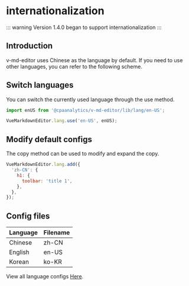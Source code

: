 # internationalization

::: warning
Version 1.4.0 began to support internationalization
:::

## Introduction

v-md-editor uses Chinese as the language by default. If you need to use other languages, you can refer to the following scheme.

## Switch languages

You can switch the currently used language through the use method.

```js
import enUS from '@cpaanalytics/v-md-editor/lib/lang/en-US';

VueMarkdownEditor.lang.use('en-US', enUS);
```

## Modify default configs

The copy method can be used to modify and expand the copy.

```js
VueMarkdownEditor.lang.add({
  'zh-CN': {
    h1: {
      toolbar: 'title 1',
    },
  },
});
```

## Config files

| Language | Filename |
| -------- | -------- |
| Chinese  | zh-CN    |
| English  | en-US    |
| Korean   | ko-KR    |

View all language configs [Here](https://github.com/code-farmer-i/vue-markdown-editor/tree/dev/src/lang).
